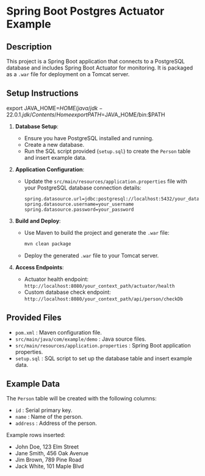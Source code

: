 # Spring Boot Postgres Actuator Example

## Description
This project is a Spring Boot application that connects to a PostgreSQL database and includes Spring Boot Actuator for monitoring. It is packaged as a `.war` file for deployment on a Tomcat server.

## Setup Instructions
export JAVA_HOME=$HOME/java/jdk-22.0.1.jdk/Contents/Home
export PATH=$JAVA_HOME/bin:$PATH



1. **Database Setup**:
    - Ensure you have PostgreSQL installed and running.
    - Create a new database.
    - Run the SQL script provided (`setup.sql`) to create the `Person` table and insert example data.

2. **Application Configuration**:
    - Update the `src/main/resources/application.properties` file with your PostgreSQL database connection details:
      ```properties
      spring.datasource.url=jdbc:postgresql://localhost:5432/your_database_name
      spring.datasource.username=your_username
      spring.datasource.password=your_password
      ```

3. **Build and Deploy**:
    - Use Maven to build the project and generate the `.war` file:
      ```bash
      mvn clean package
      ```
    - Deploy the generated `.war` file to your Tomcat server.

4. **Access Endpoints**:
    - Actuator health endpoint: `http://localhost:8080/your_context_path/actuator/health`
    - Custom database check endpoint: `http://localhost:8080/your_context_path/api/person/checkDb`

## Provided Files

- `pom.xml` : Maven configuration file.
- `src/main/java/com/example/demo` : Java source files.
- `src/main/resources/application.properties` : Spring Boot application properties.
- `setup.sql` : SQL script to set up the database table and insert example data.

## Example Data

The `Person` table will be created with the following columns:
- `id` : Serial primary key.
- `name` : Name of the person.
- `address` : Address of the person.

Example rows inserted:
- John Doe, 123 Elm Street
- Jane Smith, 456 Oak Avenue
- Jim Brown, 789 Pine Road
- Jack White, 101 Maple Blvd
